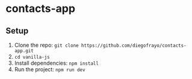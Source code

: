 # contacts-app

## Setup

1. Clone the repo: `git clone https://github.com/diegofrayo/contacts-app.git`
1. `cd vanilla-js`
1. Install dependencies: `npm install`
1. Run the project: `npm run dev`
